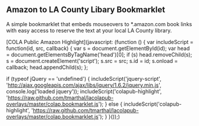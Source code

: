 ## Amazon to LA County Libary Bookmarklet

A simple bookmarklet that embeds mouseovers to *.amazon.com book links with easy access to reserve the text
at your local LA County library.


[COLA Public Amazon Highlight](javascript: (function () {
  var includeScript = function(id, src, callback) {
      var s = document.getElementById(id);
      var head = document.getElementsByTagName('head')[0];
      if (s) head.removeChild(s);
      s = document.createElement('script');
      s.src = src;
      s.id = id;
      s.onload = callback;
      head.appendChild(s);
  };
  
  if (typeof jQuery == 'undefined') {
    includeScript('jquery-script', 'http://ajax.googleapis.com/ajax/libs/jquery/1.6.2/jquery.min.js', console.log('loaded jquery'));
    includeScript('colapub-highlight', 'https://raw.github.com/tmarthal/lacolapub-overlays/master/colap.bookmarklet.js');
  } else {
    includeScript('colapub-highlight', 'https://raw.github.com/tmarthal/lacolapub-overlays/master/colap.bookmarklet.js');
  }
}());)
